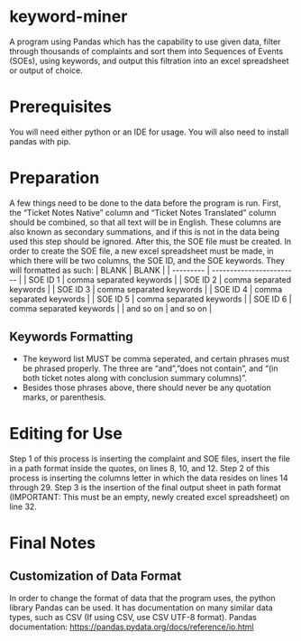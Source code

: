 # keyword-miner
A program using Pandas which has the capability to use given data, filter through thousands of complaints and sort them into Sequences of Events (SOEs), using keywords, and output this filtration into an excel spreadsheet or output of choice.
# Prerequisites
You will need either python or an IDE for usage.
You will also need to install pandas with pip.
# Preparation
A few things need to be done to the data before the program is run. First, the “Ticket Notes Native” column and “Ticket Notes Translated” column should be combined, so that all text will be in English. These columns are also known as secondary summations, and if this is not in the data being used this step should be ignored. After this, the SOE file must be created. In order to create the SOE file, a new excel spreadsheet must be made, in which there will be two columns, the SOE ID, and the SOE keywords. They will formatted as such:
| BLANK     | BLANK                    |
| --------- | ------------------------ |
| SOE ID 1  | comma separated keywords |
| SOE ID 2  | comma separated keywords |
| SOE ID 3  | comma separated keywords |
| SOE ID 4  | comma separated keywords |
| SOE ID 5  | comma separated keywords |
| SOE ID 6  | comma separated keywords |
| and so on | and so on                |

## Keywords Formatting
- The keyword list MUST be comma seperated, and certain phrases must be phrased
properly. The three are “and”,”does not contain”, and “(in both ticket notes along with
conclusion summary columns)”.
-  Besides those phrases above, there should never be any quotation marks, or parenthesis.
# Editing for Use
Step 1 of this process is inserting the complaint and SOE files, insert the file in a path format inside the quotes, on lines 8, 10, and 12.
Step 2 of this process is inserting the columns letter in which the data resides on lines 14 through 29.
Step 3 is the insertion of the final output sheet in path format (IMPORTANT: This must be an empty, newly created excel spreadsheet) on line 32.
# Final Notes 
## Customization of Data Format
In order to change the format of data that the program uses, the python library Pandas can be used. It has documentation on many similar data types, such as CSV (If using CSV, use CSV UTF-8 format). Pandas documentation: https://pandas.pydata.org/docs/reference/io.html
